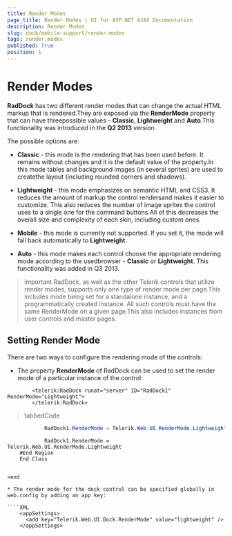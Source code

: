 ```yaml
---
title: Render Modes
page_title: Render Modes | UI for ASP.NET AJAX Documentation
description: Render Modes
slug: dock/mobile-support/render-modes
tags: render,modes
published: True
position: 1
---
```


# Render Modes



__RadDock__ has two different render modes that can change the actual HTML markup that is rendered.They are exposed via the __RenderMode__ property that can have threepossible values - __Classic__, __Lightweight__ and __Auto__.This functionality was introduced in the __Q2 2013__ version.

The possible options are:

* __Classic__ - this mode is the rendering that has been used before. It remains without changes and it is the default value of the property.In this mode tables and background images (in several sprites) are used to createthe layout (including rounded corners and shadows).

* __Lightweight__ - this mode emphasizes on semantic HTML and CSS3. It reduces the amount of markup the control rendersand makes it easier to customize. This also reduces the number of image sprites the control uses to a single one for the command buttons.All of this decreases the overall size and complexity of each skin, including custom ones.

* __Mobile__ - this mode is currently not supported. If you set it, the mode will fall back automatically to __Lightweight__.

* __Auto__ - this mode makes each control choose the appropriate rendering mode according to the usedbrowser - __Classic__ or __Lightweight__. This functionality was added in Q3 2013.

>important RadDock, as well as the other Telerik controls that utilize render modes, supports only one type of render mode per page.This includes mode being set for a standalone instance, and a programmatically created instance. All such controls must have the same RenderMode on a given page.This also includes instances from user controls and master pages.
>


## Setting Render Mode

There are two ways to configure the rendering mode of the controls:

* The property __RenderMode__ of RadDock can be used to set the render mode of a particular instance of the control:

````ASPNET
	    <telerik:RadDock runat="server" ID="RadDock1" RenderMode="Lightweight">
	    </telerik:RadDock>
````



>tabbedCode

````C#
			RadDock1.RenderMode = Telerik.Web.UI.RenderMode.Lightweight;
````
````VB.NET
			RadDock1.RenderMode = Telerik.Web.UI.RenderMode.Lightweight
	#End Region
	End Class


>end

* The render mode for the dock control can be specified globally in web.config by adding an app key:

````XML
	<appSettings>
	  <add key="Telerik.Web.UI.Dock.RenderMode" value="lightweight" />
	</appSettings>
````


